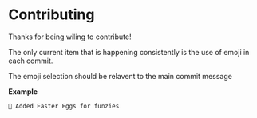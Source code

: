 # Contributing

Thanks for being wiling to contribute!

The only current item that is happening consistently is the use of emoji in each commit. 

The emoji selection should be relavent to the main commit message

**Example**

`🥚 Added Easter Eggs for funzies`
